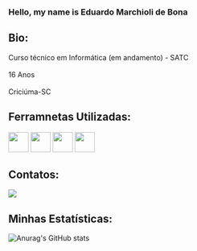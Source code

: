### Hello, my name is Eduardo Marchioli de Bona
<h2>Bio:</h2>
<p>Curso técnico em Informática (em andamento) - SATC <br></br>
16 Anos <br></br>
Criciúma-SC</p>

<h2>Ferramnetas Utilizadas: </h2>
<img src="https://cdn.jsdelivr.net/gh/devicons/devicon/icons/python/python-original.svg" width="40" heigth="40"/>
<img src="https://cdn.jsdelivr.net/gh/devicons/devicon/icons/cplusplus/cplusplus-original.svg" width="40" heigth="40" />
<img src="https://cdn.jsdelivr.net/gh/devicons/devicon/icons/arduino/arduino-original.svg" width="40" heigth="40"/>
<img src="https://cdn.jsdelivr.net/gh/devicons/devicon/icons/mysql/mysql-original-wordmark.svg" width="40" heigth="40"/>
                  
<h2>Contatos:</h2>
<div>
<a href="https://instagram.com/edudunk" target="_blank"><img loading="lazy"
src="https://img.shields.io/badge/-Instagram-%23E4405F?style=for-thebadge&logo=instagram&logoColor=white" target="_blank"></a>




<h2>Minhas Estatísticas: </h2>

![Anurag's GitHub stats](https://github-readme-stats.vercel.app/api?username=EduardoMarchiolideBona&theme=dark&show_icons=true)
